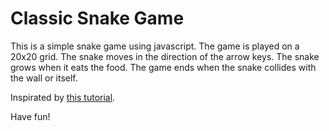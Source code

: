 # Classic Snake Game

This is a simple snake game using javascript. The game is played on a 20x20 grid. The snake moves in the direction of the arrow keys. The snake grows when it eats the food. The game ends when the snake collides with the wall or itself.

Inspirated by [this tutorial](https://www.educative.io/blog/javascript-snake-game-tutorial).

Have fun!